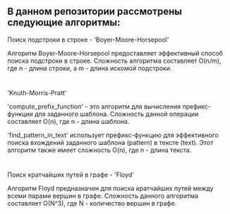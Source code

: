 
## В данном репозитории рассмотрены следующие алгоритмы:

Поиск подстроки в строке - 'Boyer-Moore-Horsepool'

Алгоритм Boyer-Moore-Horsepool предоставляет эффективный способ поиска подстроки в строке. Сложность алгоритма составляет O(n/m), где n - длина строки, а m - длина искомой подстроки.

#
'Knuth-Morris-Pratt'


'compute_prefix_function' - это алгоритм для вычисления префикс-функции для заданного шаблона. Сложность данной операции составляет O(n), где n - длина шаблона.


'find_pattern_in_text' использует префикс-функцию для эффективного поиска вхождений заданного шаблона (pattern) в тексте (text). Этот алгоритм также имеет сложность O(n), где n - длина текста.

#
Поиск кратчайших путей в графе - 'Floyd'

Алгоритм Floyd предназначен для поиска кратчайших путей между всеми парами вершин в графе. Сложность данного алгоритма составляет O(N^3), где N - количество вершин в графе.


